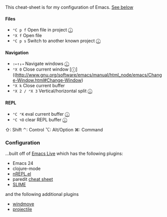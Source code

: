 This cheat-sheet is for my configuration of Emacs.  [See below](#configuration)

#### Files

* `⌃C p f` Open file in project [ⓘ](https://github.com/bbatsov/projectile)
* `⌃X f` Open file
* `⌃C p s` Switch to another known project [ⓘ](https://github.com/bbatsov/projectile)

#### Navigation

* `⇧←↑↓→` Navigate windows [ⓘ](http://www.emacswiki.org/emacs/WindMove)
* `⌃X 0` Close current window [ⓘ]((http://www.gnu.org/software/emacs/manual/html_node/emacs/Change-Window.html#Change-Window)
* `⌃X k` Close current buffer
* `⌃X 2 / ⌃X 3` Vertical/horizontal split [ⓘ](http://www.gnu.org/software/emacs/manual/html_node/emacs/Split-Window.html#Split-Window)

#### REPL

* `⌃C ⌃K` eval current buffer [ⓘ](https://github.com/clojure-emacs/nrepl.el)
* `⌃C ⌥O` clear REPL buffer [ⓘ](https://github.com/clojure-emacs/nrepl.el)



⇧: Shift
⌃: Control
⌥: Alt/Option
⌘: Command

### Configuration

...built off of [Emacs Live](https://github.com/overtone/emacs-live) which has the following plugins:

* Emacs 24
* clojure-mode
* [nREPL.el](https://github.com/clojure-emacs/nrepl.el)
* paredit [cheat sheet](http://www.emacswiki.org/emacs/PareditCheatsheet)
* [SLIME](http://common-lisp.net/project/slime/)

and the following additional plugins

* [windmove](http://www.emacswiki.org/emacs/WindMove)
* [projectile](https://github.com/bbatsov/projectile)
